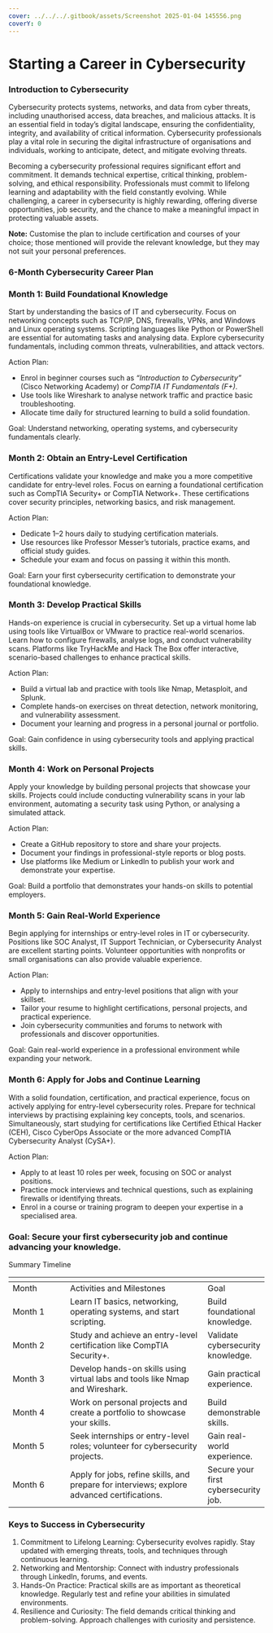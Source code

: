 ```yaml
---
cover: ../../../.gitbook/assets/Screenshot 2025-01-04 145556.png
coverY: 0
---
```


# Starting a Career in Cybersecurity

### Introduction to Cybersecurity

Cybersecurity protects systems, networks, and data from cyber threats, including unauthorised access, data breaches, and malicious attacks. It is an essential field in today’s digital landscape, ensuring the confidentiality, integrity, and availability of critical information. Cybersecurity professionals play a vital role in securing the digital infrastructure of organisations and individuals, working to anticipate, detect, and mitigate evolving threats.

Becoming a cybersecurity professional requires significant effort and commitment. It demands technical expertise, critical thinking, problem-solving, and ethical responsibility. Professionals must commit to lifelong learning and adaptability with the field constantly evolving. While challenging, a career in cybersecurity is highly rewarding, offering diverse opportunities, job security, and the chance to make a meaningful impact in protecting valuable assets.

**Note:** Customise the plan to include certification and courses of your choice; those mentioned will provide the relevant knowledge, but they may not suit your personal preferences.

### 6-Month Cybersecurity Career Plan

### Month 1: Build Foundational Knowledge

Start by understanding the basics of IT and cybersecurity. Focus on networking concepts such as TCP/IP, DNS, firewalls, VPNs, and Windows and Linux operating systems. Scripting languages like Python or PowerShell are essential for automating tasks and analysing data. Explore cybersecurity fundamentals, including common threats, vulnerabilities, and attack vectors.

Action Plan:

* Enrol in beginner courses such as _“Introduction to Cybersecurity”_ (Cisco Networking Academy) or _CompTIA IT Fundamentals (F+)_.
* Use tools like Wireshark to analyse network traffic and practice basic troubleshooting.
* Allocate time daily for structured learning to build a solid foundation.

Goal: Understand networking, operating systems, and cybersecurity fundamentals clearly.

### Month 2: Obtain an Entry-Level Certification

Certifications validate your knowledge and make you a more competitive candidate for entry-level roles. Focus on earning a foundational certification such as CompTIA Security+ or CompTIA Network+. These certifications cover security principles, networking basics, and risk management.

Action Plan:

* Dedicate 1–2 hours daily to studying certification materials.
* Use resources like Professor Messer’s tutorials, practice exams, and official study guides.
* Schedule your exam and focus on passing it within this month.

Goal: Earn your first cybersecurity certification to demonstrate your foundational knowledge.

### Month 3: Develop Practical Skills

Hands-on experience is crucial in cybersecurity. Set up a virtual home lab using tools like VirtualBox or VMware to practice real-world scenarios. Learn how to configure firewalls, analyse logs, and conduct vulnerability scans. Platforms like TryHackMe and Hack The Box offer interactive, scenario-based challenges to enhance practical skills.

Action Plan:

* Build a virtual lab and practice with tools like Nmap, Metasploit, and Splunk.
* Complete hands-on exercises on threat detection, network monitoring, and vulnerability assessment.
* Document your learning and progress in a personal journal or portfolio.

Goal: Gain confidence in using cybersecurity tools and applying practical skills.

### Month 4: Work on Personal Projects

Apply your knowledge by building personal projects that showcase your skills. Projects could include conducting vulnerability scans in your lab environment, automating a security task using Python, or analysing a simulated attack.

Action Plan:

* Create a GitHub repository to store and share your projects.
* Document your findings in professional-style reports or blog posts.
* Use platforms like Medium or LinkedIn to publish your work and demonstrate your expertise.

Goal: Build a portfolio that demonstrates your hands-on skills to potential employers.

### Month 5: Gain Real-World Experience

Begin applying for internships or entry-level roles in IT or cybersecurity. Positions like SOC Analyst, IT Support Technician, or Cybersecurity Analyst are excellent starting points. Volunteer opportunities with nonprofits or small organisations can also provide valuable experience.

Action Plan:

* Apply to internships and entry-level positions that align with your skillset.
* Tailor your resume to highlight certifications, personal projects, and practical experience.
* Join cybersecurity communities and forums to network with professionals and discover opportunities.

Goal: Gain real-world experience in a professional environment while expanding your network.

### Month 6: Apply for Jobs and Continue Learning

With a solid foundation, certification, and practical experience, focus on actively applying for entry-level cybersecurity roles. Prepare for technical interviews by practising explaining key concepts, tools, and scenarios. Simultaneously, start studying for certifications like Certified Ethical Hacker (CEH), Cisco CyberOps Associate or the more advanced CompTIA Cybersecurity Analyst (CySA+).

Action Plan:

* Apply to at least 10 roles per week, focusing on SOC or analyst positions.
* Practice mock interviews and technical questions, such as explaining firewalls or identifying threats.
* Enrol in a course or training program to deepen your expertise in a specialised area.

### Goal: Secure your first cybersecurity job and continue advancing your knowledge.

Summary Timeline

<table data-header-hidden><thead><tr><th width="130"></th><th width="356"></th><th></th></tr></thead><tbody><tr><td>Month</td><td>Activities and Milestones</td><td>Goal</td></tr><tr><td>Month 1</td><td>Learn IT basics, networking, operating systems, and start scripting.</td><td>Build foundational knowledge.</td></tr><tr><td>Month 2</td><td>Study and achieve an entry-level certification like CompTIA Security+.</td><td>Validate cybersecurity knowledge.</td></tr><tr><td>Month 3</td><td>Develop hands-on skills using virtual labs and tools like Nmap and Wireshark.</td><td>Gain practical experience.</td></tr><tr><td>Month 4</td><td>Work on personal projects and create a portfolio to showcase your skills.</td><td>Build demonstrable skills.</td></tr><tr><td>Month 5</td><td>Seek internships or entry-level roles; volunteer for cybersecurity projects.</td><td>Gain real-world experience.</td></tr><tr><td>Month 6</td><td>Apply for jobs, refine skills, and prepare for interviews; explore advanced certifications.</td><td>Secure your first cybersecurity job.</td></tr></tbody></table>

### Keys to Success in Cybersecurity

1. Commitment to Lifelong Learning: Cybersecurity evolves rapidly. Stay updated with emerging threats, tools, and techniques through continuous learning.
2. Networking and Mentorship: Connect with industry professionals through LinkedIn, forums, and events.
3. Hands-On Practice: Practical skills are as important as theoretical knowledge. Regularly test and refine your abilities in simulated environments.
4. Resilience and Curiosity: The field demands critical thinking and problem-solving. Approach challenges with curiosity and persistence.
